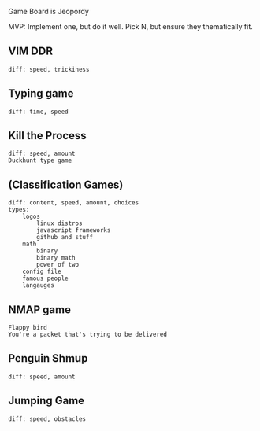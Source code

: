 Game Board is Jeopordy

MVP: Implement one, but do it well.
Pick N, but ensure they thematically fit.

## VIM DDR
    diff: speed, trickiness

## Typing game
    diff: time, speed

## Kill the Process
    diff: speed, amount
    Duckhunt type game

## (Classification Games)
    diff: content, speed, amount, choices
    types: 
        logos
            linux distros      
            javascript frameworks
            github and stuff
        math
            binary
            binary math
            power of two
        config file
        famous people
        langauges 

## NMAP game
    Flappy bird        
    You're a packet that's trying to be delivered

## Penguin Shmup
    diff: speed, amount

## Jumping Game
    diff: speed, obstacles
